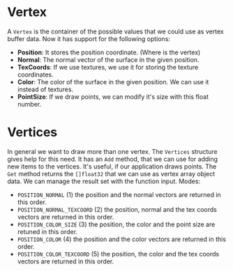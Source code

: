 # Vertex

A `Vertex` is the container of the possible values that we could use as vertex buffer data. Now it has support for the following options:

- **Position**: It stores the position coordinate. (Where is the vertex)
- **Normal**: The normal vector of the surface in the given position.
- **TexCoords**: If we use textures, we use it for storing the texture coordinates.
- **Color**: The color of the surface in the given position. We can use it instead of textures.
- **PointSize**: If we draw points, we can modify it's size with this float number.

# Vertices

In general we want to draw more than one vertex. The `Vertices` structure gives help for this need.
It has an `Add` method, that we can use for adding new items to the vertices. It's useful, if our application draws points.
The `Get` method returns the `[]float32` that we can use as vertex array object data. We can manage the result set with the function input.
Modes:
- `POSITION_NORMAL` (1) the position and the normal vectors are returned in this order.
- `POSITION_NORMAL_TEXCOORD` (2) the position, normal and the tex coords vectors are returned in this order.
- `POSITION_COLOR_SIZE` (3) the position, the color and the point size are retuned in this order.
- `POSITION_COLOR` (4) the position and the color vectors are returned in this order.
- `POSITION_COLOR_TEXCOORD` (5) the position, the color and the tex coords vectors are returned in this order.
